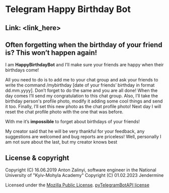 # Telegram Happy Birthday Bot

## Link: <link_here>

## Often forgetting when the birthday of your friend is? This won’t happen again!
I am **HappyBirthdayBot** and I’ll make sure your friends are happy when their birthdays come! 

All you need to do is to add me to your chat group and ask your friends to write the command 
/mybirthday [date of your friends’ birthday in format dd.mm.yyyy]. Don’t forget to do the same 
and you are all done! When the day comes I’ll send my congratulation to this chat group. Also, 
I’ll take the birthday person's profile photo, modify it adding some cool things and send 
it too. Finally, I’ll set this new photo as the chat profile photo! Next day I will reset the 
chat profile photo with the one that was before.

With me it’s **impossible** to forget about birthdays of your friends! 

My creator said that he will be very thankful for your feedback, any suggestions 
are welcomed and bug reports are priceless! Well, personally I am not sure about the last, 
but my creator knows best

## License & copyright

Copyright (C) 16.06.2019 Anton Zalinyi, software engineer in the National University of "Kyiv-Mohyla Academy"
Copyright (C) 01.02.2023 Jendermine


Licensed under the [Mozilla Public License](LICENSE).
[pyTelegramBotAPI license](https://github.com/eternnoir/pyTelegramBotAPI/blob/master/LICENSE)
